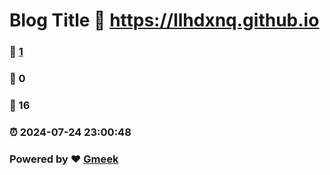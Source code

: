 # Blog Title :link: https://llhdxnq.github.io 
### :page_facing_up: [1](https://llhdxnq.github.io/tag.html) 
### :speech_balloon: 0 
### :hibiscus: 16 
### :alarm_clock: 2024-07-24 23:00:48 
### Powered by :heart: [Gmeek](https://github.com/Meekdai/Gmeek)
